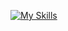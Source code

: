 [![My Skills](https://skillicons.dev/icons?i=py,raspberrypi,debian)](https://skillicons.dev)

<!---
cons0le7/cons0le7 is a ✨ special ✨ repository because its `README.md` (this file) appears on your GitHub profile.
You can click the Preview link to take a look at your changes.
--->
